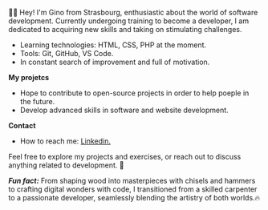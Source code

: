  👋🏻 Hey! I'm Gino from Strasbourg, enthusiastic about the world of software development. Currently undergoing training to become a developer, I am dedicated to acquiring new skills and taking on stimulating challenges.

- Learning technologies: HTML, CSS, PHP at the moment.
- Tools: Git, GitHub, VS Code.
- In constant search of improvement and full of motivation.


**My projetcs**
- Hope to contribute to open-source projects in order to help poeple in the future.
- Develop advanced skills in software and website development.


 **Contact**
- How to reach me: <a href="https://www.linkedin.com/in/gino-dalsasso">Linkedin.</a>


Feel free to explore my projects and exercises, or reach out to discuss anything related to development. 🚀

***Fun fact:*** From shaping wood into masterpieces with chisels and hammers to crafting digital wonders with code, I transitioned from a skilled carpenter to a passionate developer, seamlessly blending the artistry of both worlds.🔥
